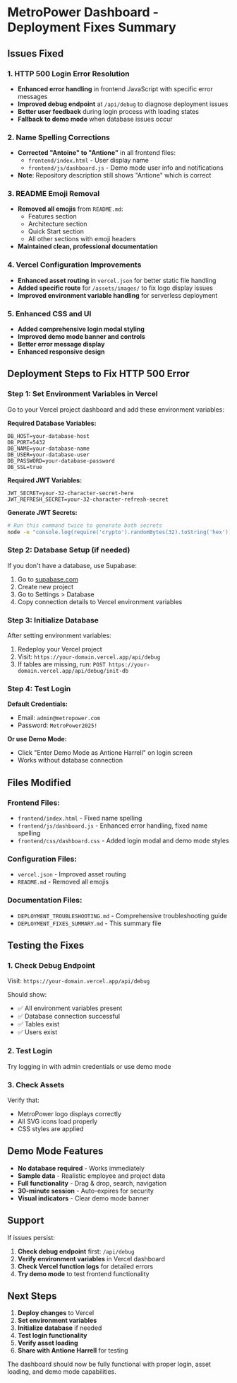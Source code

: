 # MetroPower Dashboard - Deployment Fixes Summary

## Issues Fixed

### 1. HTTP 500 Login Error Resolution
- **Enhanced error handling** in frontend JavaScript with specific error messages
- **Improved debug endpoint** at `/api/debug` to diagnose deployment issues
- **Better user feedback** during login process with loading states
- **Fallback to demo mode** when database issues occur

### 2. Name Spelling Corrections
- **Corrected "Antoine" to "Antione"** in all frontend files:
  - `frontend/index.html` - User display name
  - `frontend/js/dashboard.js` - Demo mode user info and notifications
- **Note**: Repository description still shows "Antione" which is correct

### 3. README Emoji Removal
- **Removed all emojis** from `README.md`:
  - Features section
  - Architecture section
  - Quick Start section
  - All other sections with emoji headers
- **Maintained clean, professional documentation**

### 4. Vercel Configuration Improvements
- **Enhanced asset routing** in `vercel.json` for better static file handling
- **Added specific route** for `/assets/images/` to fix logo display issues
- **Improved environment variable handling** for serverless deployment

### 5. Enhanced CSS and UI
- **Added comprehensive login modal styling**
- **Improved demo mode banner and controls**
- **Better error message display**
- **Enhanced responsive design**

## Deployment Steps to Fix HTTP 500 Error

### Step 1: Set Environment Variables in Vercel
Go to your Vercel project dashboard and add these environment variables:

**Required Database Variables:**
```
DB_HOST=your-database-host
DB_PORT=5432
DB_NAME=your-database-name
DB_USER=your-database-user
DB_PASSWORD=your-database-password
DB_SSL=true
```

**Required JWT Variables:**
```
JWT_SECRET=your-32-character-secret-here
JWT_REFRESH_SECRET=your-32-character-refresh-secret
```

**Generate JWT Secrets:**
```bash
# Run this command twice to generate both secrets
node -e "console.log(require('crypto').randomBytes(32).toString('hex'))"
```

### Step 2: Database Setup (if needed)
If you don't have a database, use Supabase:

1. Go to [supabase.com](https://supabase.com)
2. Create new project
3. Go to Settings > Database
4. Copy connection details to Vercel environment variables

### Step 3: Initialize Database
After setting environment variables:

1. Redeploy your Vercel project
2. Visit: `https://your-domain.vercel.app/api/debug`
3. If tables are missing, run: `POST https://your-domain.vercel.app/api/debug/init-db`

### Step 4: Test Login
**Default Credentials:**
- Email: `admin@metropower.com`
- Password: `MetroPower2025!`

**Or use Demo Mode:**
- Click "Enter Demo Mode as Antione Harrell" on login screen
- Works without database connection

## Files Modified

### Frontend Files:
- `frontend/index.html` - Fixed name spelling
- `frontend/js/dashboard.js` - Enhanced error handling, fixed name spelling
- `frontend/css/dashboard.css` - Added login modal and demo mode styles

### Configuration Files:
- `vercel.json` - Improved asset routing
- `README.md` - Removed all emojis

### Documentation Files:
- `DEPLOYMENT_TROUBLESHOOTING.md` - Comprehensive troubleshooting guide
- `DEPLOYMENT_FIXES_SUMMARY.md` - This summary file

## Testing the Fixes

### 1. Check Debug Endpoint
Visit: `https://your-domain.vercel.app/api/debug`

Should show:
- ✅ All environment variables present
- ✅ Database connection successful
- ✅ Tables exist
- ✅ Users exist

### 2. Test Login
Try logging in with admin credentials or use demo mode

### 3. Check Assets
Verify that:
- MetroPower logo displays correctly
- All SVG icons load properly
- CSS styles are applied

## Demo Mode Features

- **No database required** - Works immediately
- **Sample data** - Realistic employee and project data
- **Full functionality** - Drag & drop, search, navigation
- **30-minute session** - Auto-expires for security
- **Visual indicators** - Clear demo mode banner

## Support

If issues persist:

1. **Check debug endpoint** first: `/api/debug`
2. **Verify environment variables** in Vercel dashboard
3. **Check Vercel function logs** for detailed errors
4. **Try demo mode** to test frontend functionality

## Next Steps

1. **Deploy changes** to Vercel
2. **Set environment variables**
3. **Initialize database** if needed
4. **Test login functionality**
5. **Verify asset loading**
6. **Share with Antione Harrell** for testing

The dashboard should now be fully functional with proper login, asset loading, and demo mode capabilities.

